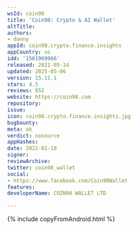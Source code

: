 ```yaml
---
wsId: coin98
title: 'Coin98: Crypto & AI Wallet'
altTitle: 
authors:
- danny
appId: coin98.crypto.finance.insights
appCountry: us
idd: '1561969966'
released: 2021-05-14
updated: 2025-05-06
version: 15.11.1
stars: 4.5
reviews: 652
website: https://coin98.com
repository: 
issue: 
icon: coin98.crypto.finance.insights.jpg
bugbounty: 
meta: ok
verdict: nosource
appHashes: 
date: 2022-01-10
signer: 
reviewArchive: 
twitter: coin98_wallet
social:
- https://www.facebook.com/Coin98Wallet
features: 
developerName: COIN98 WALLET LTD

---
```


{% include copyFromAndroid.html %}